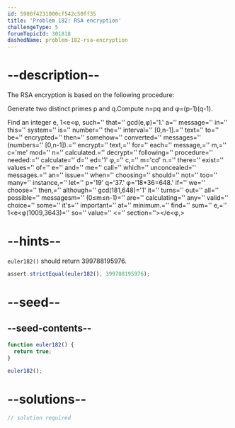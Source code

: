 ```yaml
---
id: 5900f4231000cf542c50ff35
title: 'Problem 182: RSA encryption'
challengeType: 5
forumTopicId: 301818
dashedName: problem-182-rsa-encryption
---
```


# --description--

The RSA encryption is based on the following procedure:

Generate two distinct primes p and q.Compute n=pq and φ=(p-1)(q-1).

Find an integer e, 1&lt;e&lt;φ, such='' that='' gcd(e,φ)='1.' a='' message='' in='' this='' system='' is='' number='' the='' interval='' \[0,n-1].='' text='' to='' be='' encrypted='' then='' somehow='' converted='' messages='' (numbers='' \[0,n-1]).='' encrypt='' text,='' for='' each='' message,='' m,='' c='me' mod='' n='' calculated.='' decrypt='' following='' procedure='' needed:='' calculate='' d='' ed='1' φ,='' c,='' m='cd' n.='' there='' exist='' values='' of='' e='' and='' me='' call='' which='' unconcealed='' messages.='' an='' issue='' when='' choosing='' should='' not='' too='' many='' instance,='' let='' p='19' q='37.' φ='18\*36=648.' if='' we='' choose='' then,='' although='' gcd(181,648)='1' it='' turns='' out='' all='' possible='' messagesm='' (0≤m≤n-1)='' are='' calculating='' any='' valid='' choice='' some='' it's='' important='' at='' minimum.='' find='' sum='' e,='' 1&lt;e&lt;φ(1009,3643)='' so='' value='' &lt;='' section=''>&lt;/e&lt;φ,>

# --hints--

`euler182()` should return 399788195976.

```js
assert.strictEqual(euler182(), 399788195976);
```

# --seed--

## --seed-contents--

```js
function euler182() {
  return true;
}

euler182();
```

# --solutions--

```js
// solution required
```
